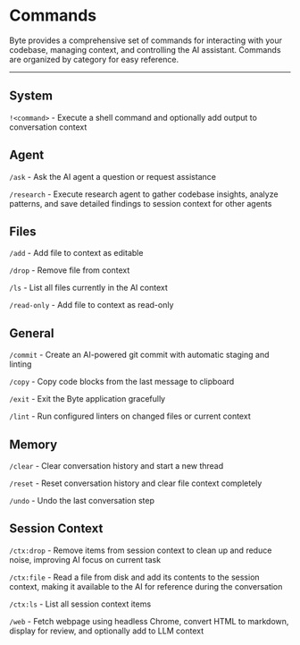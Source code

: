 # Commands

Byte provides a comprehensive set of commands for interacting with your codebase, managing context, and controlling the AI assistant. Commands are organized by category for easy reference.

---

## System

`!<command>` - Execute a shell command and optionally add output to conversation context

## Agent

`/ask` - Ask the AI agent a question or request assistance

`/research` - Execute research agent to gather codebase insights, analyze patterns, and save detailed findings to session context for other agents

## Files

`/add` - Add file to context as editable

`/drop` - Remove file from context

`/ls` - List all files currently in the AI context

`/read-only` - Add file to context as read-only

## General

`/commit` - Create an AI-powered git commit with automatic staging and linting

`/copy` - Copy code blocks from the last message to clipboard

`/exit` - Exit the Byte application gracefully

`/lint` - Run configured linters on changed files or current context

## Memory

`/clear` - Clear conversation history and start a new thread

`/reset` - Reset conversation history and clear file context completely

`/undo` - Undo the last conversation step

## Session Context

`/ctx:drop` - Remove items from session context to clean up and reduce noise, improving AI focus on current task

`/ctx:file` - Read a file from disk and add its contents to the session context, making it available to the AI for reference during the conversation

`/ctx:ls` - List all session context items

`/web` - Fetch webpage using headless Chrome, convert HTML to markdown, display for review, and optionally add to LLM context

